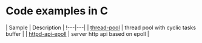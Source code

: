 # Code examples in C

| Sample  | Description |
!---|---|
| [thread-pool](thread-pool) | thread pool with cyclic tasks buffer |
| [httpd-api-epoll](httpd-api-epoll) | server http api based on epoll |
